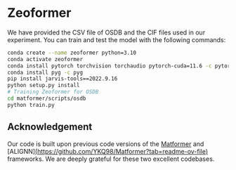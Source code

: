 # Zeoformer

We have provided the CSV file of OSDB and the CIF files used in our experiment.
You can train and test the model with the following commands:

```bash
conda create --name zeoformer python=3.10
conda activate zeoformer
conda install pytorch torchvision torchaudio pytorch-cuda=11.6 -c pytorch -c nvidia
conda install pyg -c pyg
pip install jarvis-tools==2022.9.16
python setup.py install
# Training Zeoformer for OSDB
cd matformer/scripts/osdb
python train.py
```

## Acknowledgement
Our code is built upon previous code versions of the [Matformer](https://github.com/YKQ98/Matformer?tab=readme-ov-file) and [ALIGNN][(https://github.com/YKQ98/Matformer?tab=readme-ov-file)](https://github.com/usnistgov/alignn) frameworks. We are deeply grateful for these two excellent codebases.
